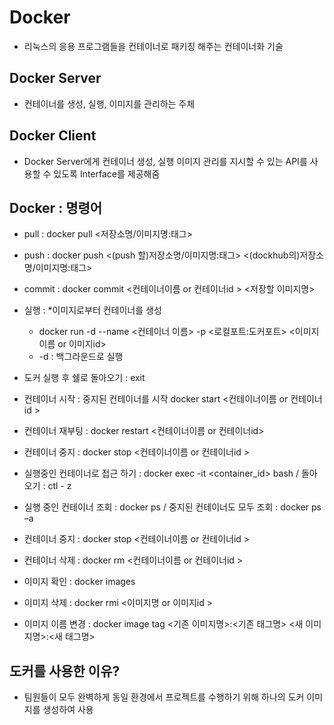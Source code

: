 # Docker
- 리눅스의 응용 프로그램들을 컨테이너로 패키징 해주는 컨테이너화 기술

## Docker Server
- 컨테이너를 생성, 실행, 이미지를 관리하는 주체

## Docker Client
- Docker Server에게 컨테이너 생성, 실행 이미지 관리를 지시할 수 있는 API를 사용할 수 있도록 Interface를 제공해줌

## Docker : 명령어
- pull : docker pull <저장소명/이미지명:태그>
- push : docker push <(push 할)저장소명/이미지명:태그> <(dockhub의)저장소명/이미지명:태그>
- commit : docker commit <컨테이너이름 or 컨테이너id > <저장할 이미지명> <br>

- 실행 : *이미지로부터 컨테이너를 생성
    - docker run -d --name <컨테이너 이름> -p <로컬포트:도커포트> <이미지이름 or 이미지id>
    - -d : 백그라운드로 실행
- 도커 실행 후 쉘로 돌아오기 : exit
- 컨테이너 시작 : 중지된 컨테이너를 시작 docker start <컨테이너이름 or 컨테이너id >
- 컨테이너 재부팅 : docker restart <컨테이너이름 or 컨테이너id>
- 컨테이너 중지 : docker stop <컨테이너이름 or 컨테이너id >
- 실행중인 컨테이너로 접근 하기 : docker exec -it <container_id> bash / 돌아오기 : ctl - z
- 실행 중인 컨테이너 조회 : docker ps / 중지된 컨테이너도 모두 조회 : docker ps –a
- 컨테이너 중지 : docker stop <컨테이너이름 or 컨테이너id >
- 컨테이너 삭제 : docker rm <컨테이너이름 or 컨테이너id > <br>

- 이미지 확인 : docker images
- 이미지 삭제 : docker rmi <이미지명 or 이미지id >
- 이미지 이름 변경 : docker image tag <기존 이미지명>:<기존 태그명> <새 이미지명>:<새 태그명>

## 도커를 사용한 이유?
- 팀원들이 모두 완벽하게 동일 환경에서 프로젝트를 수행하기 위해 하나의 도커 이미지를 생성하여 사용